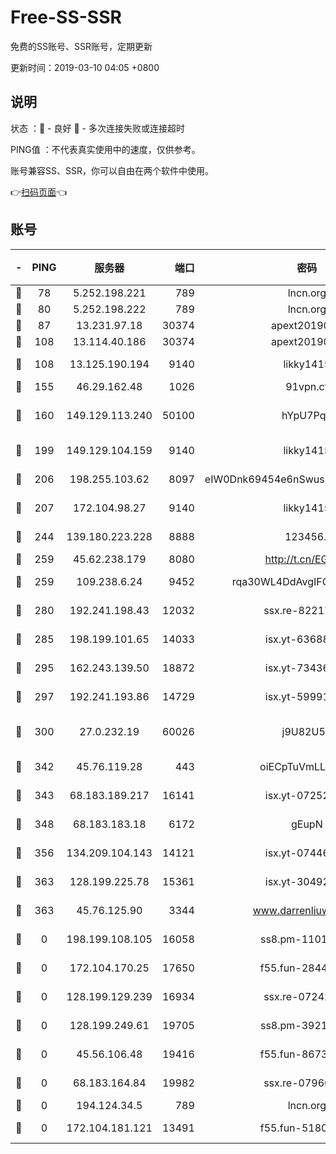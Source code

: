 # Free-SS-SSR

免费的SS账号、SSR账号，定期更新

更新时间：2019-03-10 04:05 +0800

## 说明

状态     ：🙂 - 良好 🙁 - 多次连接失败或连接超时

PING值   ：不代表真实使用中的速度，仅供参考。

账号兼容SS、SSR，你可以自由在两个软件中使用。

👉[扫码页面](https://liesauer.github.io/Free-SS-SSR/)👈

## 账号

|-|PING|服务器|端口|密码|加密方式|区域|
|:----:|:----:|:-----:|-----:|:----:|:----:|:----:|
|🙂|78|5.252.198.221|789|lncn.org|rc4|JP|
|🙂|80|5.252.198.222|789|lncn.org|rc4|JP|
|🙂|87|13.231.97.18|30374|apext2019006|chacha20|JP|
|🙂|108|13.114.40.186|30374|apext2019006|chacha20|JP|
|🙂|108|13.125.190.194|9140|likky1415|aes-256-cfb|KR|
|🙂|155|46.29.162.48|1026|91vpn.cf|rc4-md5|RU|
|🙂|160|149.129.113.240|50100|hYpU7PqP|chacha20-ietf-poly1305|CN|
|🙂|199|149.129.104.159|9140|likky1415|aes-256-cfb|HK|
|🙂|206|198.255.103.62|8097|eIW0Dnk69454e6nSwuspv9DmS201tQ0D|aes-256-cfb|US|
|🙂|207|172.104.98.27|9140|likky1415|aes-256-cfb|JP|
|🙂|244|139.180.223.228|8888|123456..|aes-256-cfb|JP|
|🙂|259|45.62.238.179|8080|http://t.cn/EGJIyrl|rc4-md5|CA|
|🙂|259|109.238.6.24|9452|rqa30WL4DdAvgIFG6Fs3znzTa|aes-256-cfb|FR|
|🙂|280|192.241.198.43|12032|ssx.re-82217458|aes-256-cfb|US|
|🙂|285|198.199.101.65|14033|isx.yt-63688704|aes-256-cfb|US|
|🙂|295|162.243.139.50|18872|isx.yt-73436373|aes-256-cfb|US|
|🙂|297|192.241.193.86|14729|isx.yt-59991842|aes-256-cfb|US|
|🙂|300|27.0.232.19|60026|j9U82U53|xchacha20-ietf-poly1305|HK|
|🙂|342|45.76.119.28|443|oiECpTuVmLLxk4Ts|aes-256-cfb|AU|
|🙂|343|68.183.189.217|16141|isx.yt-07252342|aes-256-cfb|SG|
|🙂|348|68.183.183.18|6172|gEupN|aes-256-cfb|SG|
|🙂|356|134.209.104.143|14121|isx.yt-07446427|aes-256-cfb|SG|
|🙂|363|128.199.225.78|15361|isx.yt-30492264|aes-256-cfb|SG|
|🙂|363|45.76.125.90|3344|www.darrenliuwei.com|aes-256-cfb|AU|
|🙁|0|198.199.108.105|16058|ss8.pm-11016840|aes-256-cfb|US|
|🙁|0|172.104.170.25|17650|f55.fun-28443549|aes-256-cfb|SG|
|🙁|0|128.199.129.239|16934|ssx.re-07242436|aes-256-cfb|SG|
|🙁|0|128.199.249.61|19705|ss8.pm-39219845|aes-256-cfb|SG|
|🙁|0|45.56.106.48|19416|f55.fun-86730794|aes-256-cfb|US|
|🙁|0|68.183.164.84|19982|ssx.re-07966626|aes-256-cfb|US|
|🙁|0|194.124.34.5|789|lncn.org|rc4|JP|
|🙁|0|172.104.181.121|13491|f55.fun-51808653|aes-256-cfb|SG|
